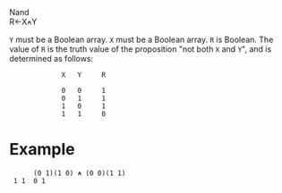 <div class="heading">
  <div class="name">Nand</div>
  <div class="command">R←X⍲Y</div>
</div>

`Y` must be a Boolean array.  `X` must be a Boolean array.  `R` is Boolean.  The value of `R` is the truth value of the proposition "not both `X` and `Y`", and is determined as follows:
```apl
             X   Y     R
      
             0   0     1
             0   1     1
             1   0     1
             1   1     0
```

# Example
```apl
      (0 1)(1 0) ⍲ (0 0)(1 1)
 1 1  0 1
```
